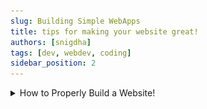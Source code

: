 ```yaml
---
slug: Building Simple WebApps
title: tips for making your website great!
authors: [snigdha]
tags: [dev, webdev, coding]
sidebar_position: 2
---
```

<article>
<details>
<summary> How to Properly Build a Website! </summary>

### From the seeimgly never-ending choices of webframeworks...
> what do you pick? how do you pick!


<details>
<summary>
Here's my take on things to do to build a website, easily

 ![kao0](./kao0.gif)

 </summary>

<details>
<summary>

### 1. Rendering pages, accessibly.

</summary>

   If anything, a website can be boiled down to "rendering pages with information". So, you gotta have that in place! To take it up a notch, however, an important ability is to render pages on different screens and formats (from accessible dictation enabled to translatable in multiple languages).

![kao1](./009.gif)

   As long as your pages are easily accessible to your target audience, your website is in a great position already!
</details>

<details>
<summary>

### 2. Setting in place an editable workflow

</summary>

   Unless the point of your website is a one time done deal where it is meant to be completely static, it might be useful to set up a predefined, well-staged workflow that you can recreate over and over again in order to make changes to your site efficiently!


   ![kao4](./lunetta04.gif)

   I personally use [Docusaurus](https://docusaurus.io/docs) Docusaurus to do the heavy-weight lifting of getting all of my posts sorted and displayed correctly (and prettily). The most I do is make a new blog post in the blog directory using Atom (and IDE) . Then I simply the run the commands to publish:

  ```python
  yarn build
  yarn deploy
  ```

  The initial set up might be tedious but it does pay off in the long run!


</details>

<details>
<summary>

### 3. Integrating with version control

</summary>


   ![kao6](./kao1.gif)

  Last time I wanted to make changes to my website, I had messed up the package.json file and couldn't get yarn to execute its handy scripts for the life of me.


  It then led me to a rabbit-hole of frustration and deletions where I ended up losing my entire project locally (I wish I knew how I messed up **that** bad!!). But, mishaps happen! The only saving light happened to be a random branch I had accidentally made on GitHub when I still had all the files in tact.


   ![kao8](./ugh.gif)

  Now, with that experience, I am a huge propagator of keeping track of almost all changes you make to your site using git (or your favorite version control system). Trust me, it is going to be a literal sanity saver.

</details>

<details>   
<summary>

### 4. Using as few frameworks as possible

</summary>

   ![kao9](./014.gif)

  I basically run this entire website using Docusaurus which helps me manage [React, Markdown](https://docusaurus.io/docs/markdown-features/react) and [Node](https://nodejs.org/en/knowledge/getting-started/npm/what-is-npm/). Docusaurus also has its own CSS styling tool called [Infima](https://infima.dev/) that standardizes all the themes on here, making things look simple and consistent! Of course, React makes my site very scalable (to the point that you can size down your browser to extremes and still not have most components act up and look horrible).


  In summary, pick a great framework that has all the needs of your website handled, all in one place, while also giving you the ability to completely take control over every component if needed.


   ![kao11](./020.gif)

  I have made a significant amount of additions and changes to the basic [Docusaurus](https://docusaurus.io/docs/playground) features by learning the specifics of the technologies it builds on!


  You will know you have picked a great framework if it lets you break it apart and take control over all the tools it uses, while also exposing you to these new tools, helping you learn!

</details>

<details>
<summary>

### 5. Hosting the site

</summary>

  It's not as fun if your website stays forever in localhost, never branching out into the world wide web! Again, an overwhelming number of site hosting solutions ranging from GoDaddy, WordPress and even some GUI based website builders such as Wix and Squaresite are out there for use.

  I am assuming, since you are reading this, you are tech savvy enough to not settle for pure GUI drag and drop website builders though (which is the best way to go in my personal opinion).  

  ![kao13](./computer05.gif)


  Just by learning a little bit of the basics of web hosting (and cloud services), you can host a pretty heavy-weight website for FREE on the interwebs. My webpage, as the name suggests, uses GitHub. [GitHub pages](https://docs.github.com/en/pages/getting-started-with-github-pages/about-github-pages) is very highly documented and has an active community (similar to Docusaurus). It makes it super simple for me to push changes for the world to see with a few simple command line inputs locally.


  Again, the initial research and getting used to will be very tedious, but once you do find the right hosting service, you will know you found THE ONE when it boils down to being super simple in the long run. Plus, I get a cool domain name without spending a single cent!

  I have seen other commercial hosting services purposefully give their users really ugly, long and gross default domain names to incentivize them to spend money for better ones.

  ![kao12](./018.gif)

  That would not be the case if you were to choose a cloud hosting service such as [DigitalOcean](https://www.digitalocean.com/solutions/website-hosting/), [GitHub pages](https://www.khanacademy.org/computing/computer-programming/html-css/web-development-tools/a/hosting-your-website-on-github), [Google Cloud](https://cloud.google.com/solutions/web-hosting) etc. (which do require you to know coding).


</details>

<details>
<summary>

### 6. Making the site visually appealing

</summary>

  Some go-to's to have on your site:

  - Scalable graphics
  - Collapsible sections
  - Minimal text blobs
  - Spacious layout

  ![kao007](./tiny.gif)

  This area is more subjective than not and does depend on your preferences. However, if you want to tune your site towards a general range of audience, the simpler and easier to use your website is, the better!

</details>

<details>
<summary>

### 7. Browser console debugging

</summary>

  In browser console's have really upped their game. Browsers such as Chrome, Firefox, [Brave](https://brave.com/) have an almost IDE like console!

  > ✨ Brave: I recently found out about. It is super cool and gives creators cryptocurrency. I will make another post all about crypto, next!


  For now, I wanted to mention about the tool named: "Lighthouse". This is a website auditing tool which conveniently fetches you a report on your site's performance and compliance with web and security standards.

  If anything, I would highly suggest any web dev out there to run their sites through Lighthouse at least once before deployment and take a note of the report!

  ![kao003](./barre14.gif)

  Here's a quick look at a report that was generated for this site (~~no bragging intended~~):

  ![lighthouse](./lighthouse.png)

  If you expand the report, Lighthouse lays out all the details on what could be improved on your page, along with links to resources on building accessible, fast and reliable webpages! It is a great tool to truly delve deep into the world of web development.

  ![kao005](./fuu.gif)

</details>

I will leave it at these brief 7 ideas. Implementing them have personally helped me a lot in learning web development. Hopefully, these basic approaches can help you make a great website! And, good luck on centering that div!

![kao002](./barre18.gif)

</details>

</details>
</article>
